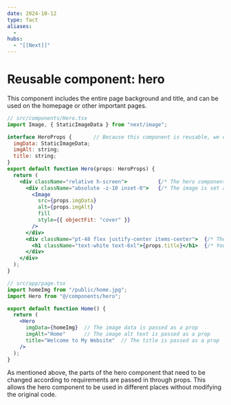 ```yaml
---
date: 2024-10-12
type: fact
aliases:
  -
hubs:
  - "[[Next]]"
---
```


# Reusable component: hero

This component includes the entire page background and title, and can be used on the homepage or other important pages.

```jsx
// src/components/Hero.tsx
import Image, { StaticImageData } from "next/image";

interface HeroProps {       // Because this component is reusable, we define the props to make it flexible
  imgData: StaticImageData;
  imgAlt: string;
  title: string;
}
export default function Hero(props: HeroProps) {
  return (
    <div className="relative h-screen">          {/* The hero component takes up the entire screen */}
      <div className="absolute -z-10 inset-0">   {/* The image is set as the background */}
        <Image
          src={props.imgData}
          alt={props.imgAlt}
          fill
          style={{ objectFit: "cover" }}  
        />
      </div>
      <div className="pt-48 flex justify-center items-center">  {/* The title is centered in the middle, pt-48 is padding top for the header space */}
        <h1 className="text-white text-6xl">{props.title}</h1>  {/* You can modify the title style as needed */}
      </div>
    </div>
  );
}
```

```jsx
// src/app/page.tsx
import homeImg from "/public/home.jpg";
import Hero from "@/components/hero";

export default function Home() {
  return (
    <Hero
      imgData={homeImg}  // The image data is passed as a prop
      imgAlt="Home"      // The image alt text is passed as a prop
      title="Welcome to My Website"  // The title is passed as a prop
    />
  );
}

```
As mentioned above, the parts of the hero component that need to be changed according to requirements are passed in through props. This allows the hero component to be used in different places without modifying the original code.


